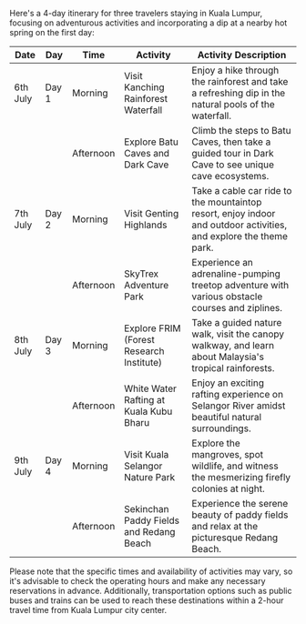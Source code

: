 Here's a 4-day itinerary for three travelers staying in Kuala Lumpur, focusing on adventurous activities and incorporating a dip at a nearby hot spring on the first day:

| Date     | Day  | Time    | Activity                                   | Activity Description                                                                                  |
|----------|------|---------|--------------------------------------------|-------------------------------------------------------------------------------------------------------|
| 6th July | Day 1 | Morning | Visit Kanching Rainforest Waterfall         | Enjoy a hike through the rainforest and take a refreshing dip in the natural pools of the waterfall. |
|           |      | Afternoon | Explore Batu Caves and Dark Cave            | Climb the steps to Batu Caves, then take a guided tour in Dark Cave to see unique cave ecosystems.   |
| 7th July | Day 2 | Morning | Visit Genting Highlands                     | Take a cable car ride to the mountaintop resort, enjoy indoor and outdoor activities, and explore the theme park. |
|           |      | Afternoon | SkyTrex Adventure Park                      | Experience an adrenaline-pumping treetop adventure with various obstacle courses and ziplines.       |
| 8th July | Day 3 | Morning | Explore FRIM (Forest Research Institute)    | Take a guided nature walk, visit the canopy walkway, and learn about Malaysia's tropical rainforests. |
|           |      | Afternoon | White Water Rafting at Kuala Kubu Bharu     | Enjoy an exciting rafting experience on Selangor River amidst beautiful natural surroundings.        |
| 9th July | Day 4 | Morning | Visit Kuala Selangor Nature Park            | Explore the mangroves, spot wildlife, and witness the mesmerizing firefly colonies at night.         |
|           |      | Afternoon | Sekinchan Paddy Fields and Redang Beach     | Experience the serene beauty of paddy fields and relax at the picturesque Redang Beach.             |

Please note that the specific times and availability of activities may vary, so it's advisable to check the operating hours and make any necessary reservations in advance. Additionally, transportation options such as public buses and trains can be used to reach these destinations within a 2-hour travel time from Kuala Lumpur city center.
